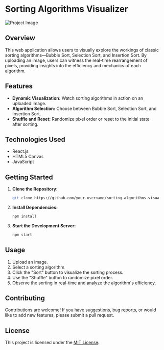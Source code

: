 # Sorting Algorithms Visualizer

![Project Image](./path/to/your/image.png)

## Overview

This web application allows users to visually explore the workings of classic sorting algorithms—Bubble Sort, Selection Sort, and Insertion Sort. By uploading an image, users can witness the real-time rearrangement of pixels, providing insights into the efficiency and mechanics of each algorithm.

## Features

- **Dynamic Visualization:** Watch sorting algorithms in action on an uploaded image.
- **Algorithm Selection:** Choose between Bubble Sort, Selection Sort, and Insertion Sort.
- **Shuffle and Reset:** Randomize pixel order or reset to the initial state after sorting.

## Technologies Used

- React.js
- HTML5 Canvas
- JavaScript

## Getting Started

1. **Clone the Repository:**
    ```bash
    git clone https://github.com/your-username/sorting-algorithms-visualizer.git
    ```

2. **Install Dependencies:**
    ```bash
    npm install
    ```

3. **Start the Development Server:**
    ```bash
    npm start
    ```

## Usage

1. Upload an image.
2. Select a sorting algorithm.
3. Click the "Sort" button to visualize the sorting process.
4. Use the "Shuffle" button to randomize pixel order.
5. Observe the sorting in real-time and analyze the algorithm's efficiency.

## Contributing

Contributions are welcome! If you have suggestions, bug reports, or would like to add new features, please submit a pull request.

## License

This project is licensed under the [MIT License](LICENSE).
